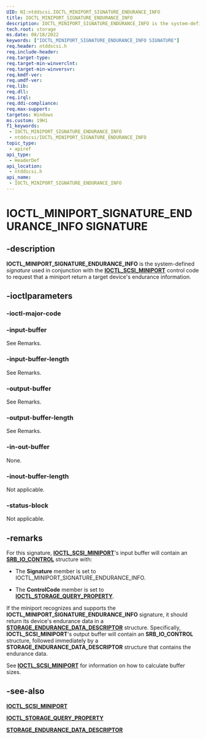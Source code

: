 ```yaml
---
UID: NI:ntddscsi.IOCTL_MINIPORT_SIGNATURE_ENDURANCE_INFO
title: IOCTL_MINIPORT_SIGNATURE_ENDURANCE_INFO
description: IOCTL_MINIPORT_SIGNATURE_ENDURANCE_INFO is the system-defined signature used in conjunction with the IOCTL_SCSI_MINIPORT control code to request that a miniport return endurance data for a target device.
tech.root: storage
ms.date: 08/18/2022
keywords: ["IOCTL_MINIPORT_SIGNATURE_ENDURANCE_INFO SIGNATURE"]
req.header: ntddscsi.h
req.include-header: 
req.target-type: 
req.target-min-winverclnt: 
req.target-min-winversvr: 
req.kmdf-ver: 
req.umdf-ver: 
req.lib: 
req.dll: 
req.irql: 
req.ddi-compliance: 
req.max-support: 
targetos: Windows
ms.custom: 19H1
f1_keywords:
 - IOCTL_MINIPORT_SIGNATURE_ENDURANCE_INFO
 - ntddscsi/IOCTL_MINIPORT_SIGNATURE_ENDURANCE_INFO
topic_type:
 - apiref
api_type:
 - HeaderDef
api_location:
 - ntddscsi.h
api_name:
 - IOCTL_MINIPORT_SIGNATURE_ENDURANCE_INFO
---
```


# IOCTL_MINIPORT_SIGNATURE_ENDURANCE_INFO SIGNATURE

## -description

**IOCTL_MINIPORT_SIGNATURE_ENDURANCE_INFO** is the system-defined *signature* used in conjunction with the [**IOCTL_SCSI_MINIPORT**](./ni-ntddscsi-ioctl_scsi_miniport.md) control code to request that a miniport return a target device's endurance information.

## -ioctlparameters

### -ioctl-major-code

### -input-buffer

See Remarks.

### -input-buffer-length

See Remarks.

### -output-buffer

See Remarks.

### -output-buffer-length

See Remarks.

### -in-out-buffer

None.

### -inout-buffer-length

Not applicable.

### -status-block

Not applicable.

## -remarks

For this signature, [**IOCTL_SCSI_MINIPORT**](./ni-ntddscsi-ioctl_scsi_miniport.md)'s input buffer will contain an [**SRB_IO_CONTROL**](ns-ntddscsi-_srb_io_control.md) structure with:

* The **Signature** member is set to IOCTL_MINIPORT_SIGNATURE_ENDURANCE_INFO.

* The **ControlCode** member is set to [**IOCTL_STORAGE_QUERY_PROPERTY**](../ntddstor/ni-ntddstor-ioctl_storage_query_property.md).

If the miniport recognizes and supports the **IOCTL_MINIPORT_SIGNATURE_ENDURANCE_INFO** signature, it should return its device's endurance data in a [**STORAGE_ENDURANCE_DATA_DESCRIPTOR**](ns-ntddscsi-storage_endurance_data_descriptor.md) structure. Specifically, **IOCTL_SCSI_MINIPORT**'s output buffer will contain an **SRB_IO_CONTROL** structure, followed immediately by a **STORAGE_ENDURANCE_DATA_DESCRIPTOR** structure that contains the endurance data.

See [**IOCTL_SCSI_MINIPORT**](./ni-ntddscsi-ioctl_scsi_miniport.md) for information on how to calculate buffer sizes.

## -see-also

[**IOCTL_SCSI_MINIPORT**](./ni-ntddscsi-ioctl_scsi_miniport.md)

[**IOCTL_STORAGE_QUERY_PROPERTY**](../ntddstor/ni-ntddstor-ioctl_storage_query_property.md)

[**STORAGE_ENDURANCE_DATA_DESCRIPTOR**](ns-ntddscsi-storage_endurance_data_descriptor.md)
